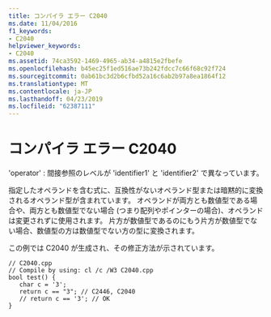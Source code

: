 ```yaml
---
title: コンパイラ エラー C2040
ms.date: 11/04/2016
f1_keywords:
- C2040
helpviewer_keywords:
- C2040
ms.assetid: 74ca3592-1469-4965-ab34-a4815e2fbefe
ms.openlocfilehash: b45ec25f1ed516ae73b242fdcc7c66f68c92f724
ms.sourcegitcommit: 0ab61bc3d2b6cfbd52a16c6ab2b97a8ea1864f12
ms.translationtype: MT
ms.contentlocale: ja-JP
ms.lasthandoff: 04/23/2019
ms.locfileid: "62387111"
---
```

# <a name="compiler-error-c2040"></a>コンパイラ エラー C2040

'operator' : 間接参照のレベルが 'identifier1' と 'identifier2' で異なっています。

指定したオペランドを含む式に、互換性がないオペランド型または暗黙的に変換されるオペランド型が含まれています。 オペランドが両方とも数値型である場合や、両方とも数値型でない場合 (つまり配列やポインターの場合)、オペランドは変更されずに使用されます。 片方が数値型であるのにもう片方が数値型でない場合、数値型の方は数値型でない方の型に変換されます。

この例では C2040 が生成され、その修正方法が示されています。

```
// C2040.cpp
// Compile by using: cl /c /W3 C2040.cpp
bool test() {
   char c = '3';
   return c == "3"; // C2446, C2040
   // return c == '3'; // OK
}
```